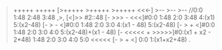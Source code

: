 
>+++++ +++++ [>+++++ >+++++ >+++++ <<<-] >-- >-- >--
//0:0 1:48 2:48 3:48
>,>,
[<]>> #2::48
[- >>> - <<<]#0:0 1:48 2:0 3:48  4:(x1) 5:(x2-48)
>[- > - <]#0:0 1:48 2:0 3:0  4:(x1 - 48) 5:(x2-48)
> [- > + <]#0:0 1:48 2:0 3:0  4:0 5:(x2-48)+(x1 - 48)
> [- <<<<< + >>>>>]#0:(x1 + x2 - 2*48) 1:48 2:0 3:0 4:0 5:0
<<<<<
[- > + <] 0:0  1:(x1+x2+48)
>.
